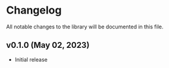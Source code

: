 # Changelog

All notable changes to the library will be documented in this file.

## v0.1.0 (May 02, 2023)

- Initial release
